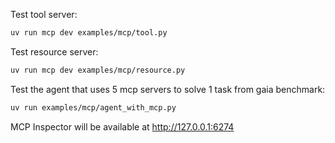Test tool server:
```bash
uv run mcp dev examples/mcp/tool.py
```

Test resource server:
```bash
uv run mcp dev examples/mcp/resource.py
```

Test the agent that uses 5 mcp servers to solve 1 task from gaia benchmark:
```bash
uv run examples/mcp/agent_with_mcp.py
```

MCP Inspector will be available at http://127.0.0.1:6274
